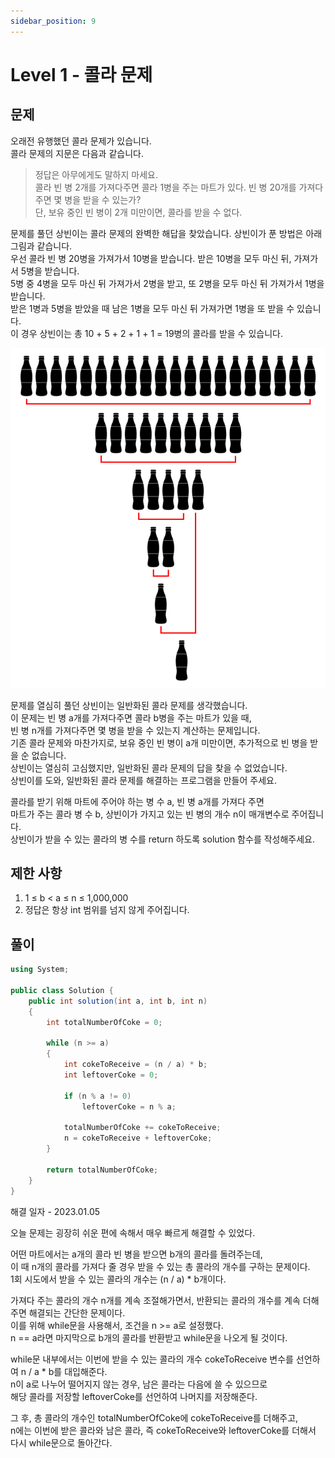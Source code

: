 ```yaml
---
sidebar_position: 9
---
```


# Level 1 - 콜라 문제

## 문제

오래전 유행했던 콜라 문제가 있습니다. <br/>
콜라 문제의 지문은 다음과 같습니다.

>정답은 아무에게도 말하지 마세요. <br/>
>콜라 빈 병 2개를 가져다주면 콜라 1병을 주는 마트가 있다. 빈 병 20개를 가져다주면 몇 병을 받을 수 있는가?<br/>
>단, 보유 중인 빈 병이 2개 미만이면, 콜라를 받을 수 없다.<br/>

문제를 풀던 상빈이는 콜라 문제의 완벽한 해답을 찾았습니다. 상빈이가 푼 방법은 아래 그림과 같습니다. <br/>
우선 콜라 빈 병 20병을 가져가서 10병을 받습니다. 받은 10병을 모두 마신 뒤, 가져가서 5병을 받습니다. <br/>
5병 중 4병을 모두 마신 뒤 가져가서 2병을 받고, 또 2병을 모두 마신 뒤 가져가서 1병을 받습니다. <br/>
받은 1병과 5병을 받았을 때 남은 1병을 모두 마신 뒤 가져가면 1병을 또 받을 수 있습니다. <br/>
이 경우 상빈이는 총 10 + 5 + 2 + 1 + 1 = 19병의 콜라를 받을 수 있습니다.

![Level1_Coke](../Images/lv1Coke.png)

문제를 열심히 풀던 상빈이는 일반화된 콜라 문제를 생각했습니다. <br/>
이 문제는 빈 병 a개를 가져다주면 콜라 b병을 주는 마트가 있을 때, <br/>
빈 병 n개를 가져다주면 몇 병을 받을 수 있는지 계산하는 문제입니다. <br/>
기존 콜라 문제와 마찬가지로, 보유 중인 빈 병이 a개 미만이면, 추가적으로 빈 병을 받을 순 없습니다. <br/>
상빈이는 열심히 고심했지만, 일반화된 콜라 문제의 답을 찾을 수 없었습니다. <br/>
상빈이를 도와, 일반화된 콜라 문제를 해결하는 프로그램을 만들어 주세요.

콜라를 받기 위해 마트에 주어야 하는 병 수 a, 빈 병 a개를 가져다 주면 <br/>
마트가 주는 콜라 병 수 b, 상빈이가 가지고 있는 빈 병의 개수 n이 매개변수로 주어집니다. <br/>
상빈이가 받을 수 있는 콜라의 병 수를 return 하도록 solution 함수를 작성해주세요.

## 제한 사항

1. 1 ≤ b < a ≤ n ≤ 1,000,000
2. 정답은 항상 int 범위를 넘지 않게 주어집니다.

## 풀이

```c#
using System;

public class Solution {
    public int solution(int a, int b, int n)
    {
        int totalNumberOfCoke = 0;

        while (n >= a)
        {
            int cokeToReceive = (n / a) * b;
            int leftoverCoke = 0;

            if (n % a != 0)
                leftoverCoke = n % a;

            totalNumberOfCoke += cokeToReceive;
            n = cokeToReceive + leftoverCoke;
        }

        return totalNumberOfCoke;
    }
}
```

해결 일자 - 2023.01.05

오늘 문제는 굉장히 쉬운 편에 속해서 매우 빠르게 해결할 수 있었다.

어떤 마트에서는 a개의 콜라 빈 병을 받으면 b개의 콜라를 돌려주는데, <br/>
이 때 n개의 콜라를 가져다 줄 경우 받을 수 있는 총 콜라의 개수를 구하는 문제이다.<br/>
1회 시도에서 받을 수 있는 콜라의 개수는 (n / a) * b개이다.

가져다 주는 콜라의 개수 n개를 계속 조절해가면서, 반환되는 콜라의 개수를 계속 더해주면 해결되는 간단한 문제이다.<br/>
이를 위해 while문을 사용해서, 조건을 n >= a로 설정했다.<br/>
n == a라면 마지막으로 b개의 콜라를 반환받고 while문을 나오게 될 것이다.

while문 내부에서는 이번에 받을 수 있는 콜라의 개수 cokeToReceive 변수를 선언하여 n / a * b를 대입해준다.<br/>
n이 a로 나누어 떨어지지 않는 경우, 남은 콜라는 다음에 쓸 수 있으므로 <br/>
해당 콜라를 저장할 leftoverCoke를 선언하여 나머지를 저장해준다.

그 후, 총 콜라의 개수인 totalNumberOfCoke에 cokeToReceive를 더해주고,<br/>
n에는 이번에 받은 콜라와 남은 콜라, 즉 cokeToReceive와 leftoverCoke를 더해서 다시 while문으로 돌아간다.